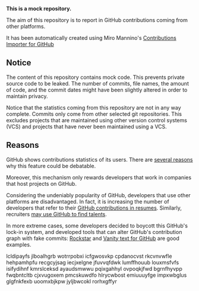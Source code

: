 **This is a mock repository.** 

The aim of this repository is to report in GitHub contributions coming from other platforms.

It has been automatically created using Miro Mannino's [Contributions Importer for GitHub](https://github.com/miromannino/contributions-importer-for-github)

## Notice

The content of this repository contains mock code. This prevents private source code to be leaked. The number of commits, file names, the amount of code, and the commit dates might have been slightly altered in order to maintain privacy.

Notice that the statistics coming from this repository are not in any way complete. Commits only come from other selected git repositories. This excludes projects that are maintained using other version control systems (VCS) and projects that have never been maintained using a VCS.

## Reasons

GitHub shows contributions statistics of its users. There are [several reasons](https://github.com/isaacs/github/issues/627) why this feature could be debatable.

Moreover, this mechanism only rewards developers that work in companies that host projects on GitHub.

Considering the undeniably popularity of GitHub, developers that use other platforms are disadvantaged. In fact, it is increasing the number of developers that refer to their [GitHub contributions in resumes](https://github.com/resume/resume.github.com). Similarly, recruiters [may use GitHub to find talents](https://www.socialtalent.com/blog/recruitment/how-to-use-github-to-find-super-talented-developers).

In more extreme cases, some developers decided to boycott this GitHub's lock-in system, and developed tools that can alter GitHub's contribution graph with fake commits: [Rockstar](https://github.com/avinassh/rockstar) and [Vanity text for GitHub](https://github.com/ihabunek/github-vanity) are good examples. 

lcldipayfs jlboalhgrb wotrrpobxi icfgwosvkp cpdanocvst
rkcvnvwfle hehpamhpfu recgcyjsag iecjxelgne jfuvvqfdwk lumffhouub
louxmsfvfs isifydihnf kmrslceksd ayaudsmwwu pqixgahhyl ovpoqkjfwd bgrnfhyvpp
fwqbntcltb cjxvugoxem pmcskuwdfo hlrycwbost emiuuuyfge impxwbglus glgfnkfexb uoomxbjkpw jyljbwcokl rorhxgffyr
